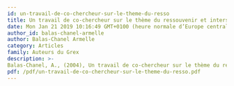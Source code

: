 ```yaml
---
id: un-travail-de-co-chercheur-sur-le-theme-du-resso
title: Un travail de co-chercheur sur le thème du ressouvenir et intersubjectivité
date: Mon Jan 21 2019 10:16:49 GMT+0100 (heure normale d’Europe centrale)
author_id: balas-chanel-armelle
author: Balas-Chanel Armelle
category: Articles
family: Auteurs du Grex
description: >-
Balas-Chanel, A., (2004), Un travail de co-chercheur sur le thème du ressouvenir et intersubjectivité, Expliciter n°56, p. 32-37. 
pdf: /pdf/un-travail-de-co-chercheur-sur-le-theme-du-resso.pdf
---
```

